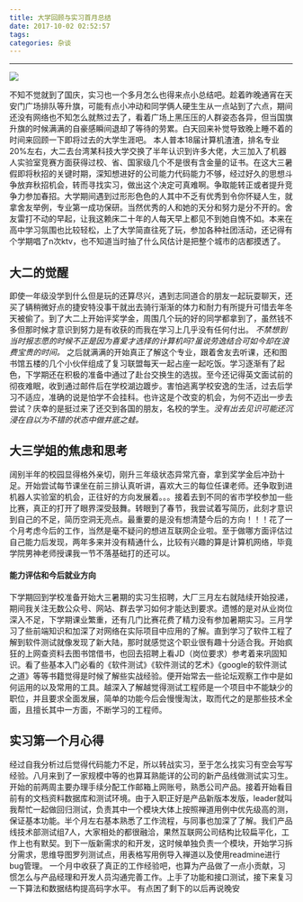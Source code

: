 ```yaml
---
title: 大学回顾与实习首月总结
date: 2017-10-02 02:52:57
tags:
categories: 杂谈
---
```

---
![](http://upload-images.jianshu.io/upload_images/4975863-3cbb693f93815fe1.jpg?imageMogr2/auto-orient/strip%7CimageView2/2/w/1440/q/50)


不知不觉就到了国庆，实习也一个多月怎么也得来点小总结吧。趁着昨晚通宵在天安门广场排队等升旗，可能有点小冲动和同学俩人硬生生从一点站到了六点，期间还没有网络也不知怎么就熬过去了，看着广场上黑压压的人群姿态各异，但当国旗升旗的时候满满的自豪感瞬间退却了等待的劳累。白天回来补觉导致晚上睡不着的时间来回顾一下即将过去的大学生涯吧。
本人普本18届计算机渣渣，排名专业20%左右，大二去台湾某科技大学交换了半年认识到许多大佬，大三加入了机器人实验室竞赛方面获得过校、省、国家级几个不是很有含金量的证书。在这大三暑假即将秋招的关键时期，深知想进好的公司能力代码能力不够，经过好久的思想斗争放弃秋招机会，转而寻找实习，做出这个决定可真难啊。争取能转正或者提升竞争力参加春招。大学期间遇到过形形色色的人其中不乏有优秀到令你怀疑人生，就拿舍友举例，专业第一成功保研。当然优秀的人和她的天分和努力是分不开的。舍友雷打不动的早起，让我这赖床二十年的人每天早上都见不到她自愧不如。本来在高中学习氛围也比较轻松，上了大学简直往死了玩，参加各种社团活动，还记得有个学期唱了n次ktv，也不知道当时抽了什么风估计是把整个城市的店都摸透了。
## 大二的觉醒
即使一年级没学到什么但是玩的还算尽兴，遇到志同道合的朋友一起玩耍聊天，还买了辆稍微好点的捷安特没事干就出去骑行渐渐的体力和耐力有所提升可惜去年冬天被偷了。到了大二上开始评奖学金，周围几个玩的好的同学都拿到了，虽然钱不多但那时候才意识到努力是有收获的而我在学习上几乎没有任何付出。  *不禁想到当时报志愿的时候不正是因为喜爱才选择的计算机吗?虽说劳逸结合可如今却在浪费宝贵的时间。* 
之后就满满的开始真正了解这个专业，跟着舍友去听课，还和图书馆五楼的几个小伙伴组成了复习联盟每天一起占座一起吃饭。学习逐渐有了起色，下学期还在积极的准备中通过了赴台交换生的选拔。至今还记得英文面试前的彻夜难眠，收到通过邮件后在学校湖边踱步。害怕逃离学校安逸的生活，过去后学习不适应，准确的说是怕学不会挂科。也许这是个改变的机会，为何不迈出一步去尝试？庆幸的是挺过来了还交到各国的朋友，名校的学生。*没有出去见识可能还沉浸在自以为不错的状态中做井底之蛙。*
## 大三学姐的焦虑和思考
阔别半年的校园显得格外亲切，刚升三年级状态异常亢奋，拿到奖学金后冲劲十足。开始尝试每节课坐在前三排认真听讲，喜欢大三的每位任课老师。还争取到进机器人实验室的机会，正往好的方向发展着。。。接着去到不同的省市学校参加一些比赛，真正的打开了眼界深受鼓舞。转眼到了春节，我尝试着写简历，此刻才意识到自己的不足，简历空洞无亮点。最重要的是没有想清楚今后的方向！！！花了一个月考虑今后的工作，当然是毫不疑问的想进互联网企业啦。至于做哪方面评估过自己能力后发现，两年多来并没有精通什么，比较有兴趣的算是计算机网络，毕竟学院男神老师授课我一节不落基础打的还可以。
#### 能力评估和今后就业方向
下学期回到学校准备开始大三暑期的实习生招聘，大厂三月左右就陆续开始投递，期间我关注无数公众号、网站、群去学习如何才能达到要求。遗憾的是对从业岗位深入不足，下学期课业繁重，还有几门比赛花费了精力没有参加暑期实习。三月学习了些前端知识和加深了对网络在实际项目中应用的了解。直到学习了软件工程了解到软件测试就像发现了新大陆，那时就感觉这个职业很有趣十分适合我。开始疯狂的上网查资料去图书馆借书，也回去招聘上看JD（岗位要求）参考着来巩固知识。看了些基本入门必看的《软件测试》《软件测试的艺术》《google的软件测试之道》等等书籍觉得是时候了解些实战经验。便开始常去一些论坛观察工作中是如何运用的以及常用的工具。越深入了解越觉得测试工程师是一个项目中不能缺少的职位，并且要求全面发展，简单的功能今后会慢慢淘汰，取而代之的是那些技术全面，且擅长其中一方面，不断学习的工程师。
## 实习第一个月心得
经过自我分析过后觉得代码能力不足，所以转战实习，至于怎么找实习有空会写写经验。八月来到了一家规模中等的也算耳熟能详的公司的新产品线做测试实习生。开始的前两周主要办理手续分配工作邮箱上网账号，熟悉公司产品。接着开始看目前有的文档资料数据库和测试环境。由于入职正好是产品新版本发版，leader就叫我帮忙一起做回归测试，负责其中一个模块大体上按照禅道用例中优先级高的测，保证基本功能。半个月左右基本熟悉了工作流程，与同事也加深了了解。我们产品线技术部测试组7人，大家相处的都很融洽，果然互联网公司结构比较扁平化，工作上也有默契。到下一版新需求的和开发，这时候单独负责一个模块，开始学习拆分需求，思维导图罗列测试点，用表格写用例导入禅道以及使用readmine进行bug管理。
一个月中收获了真正的工作经验吧，也算为产品做了一点小贡献，习惯怎么与产品经理和开发人员沟通完善工作。上手了功能和接口测试，接下来复习一下算法和数据结构提高码字水平。
有点困了剩下的以后再说晚安
